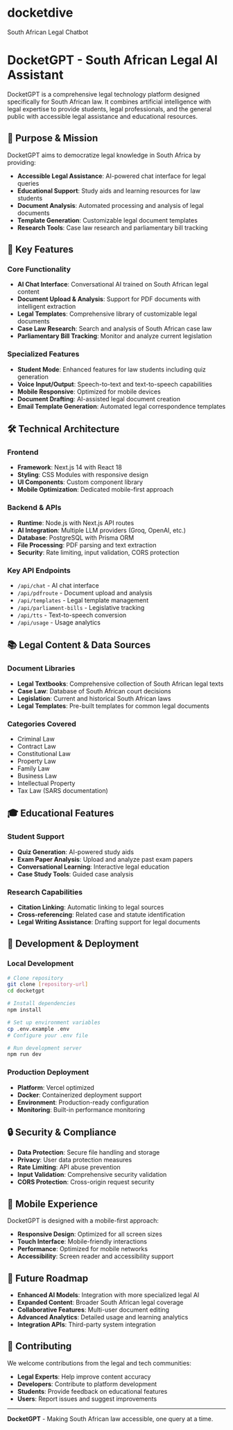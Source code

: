 # docketdive
South African Legal Chatbot 

# DocketGPT - South African Legal AI Assistant

DocketGPT is a comprehensive legal technology platform designed specifically for South African law. It combines artificial intelligence with legal expertise to provide students, legal professionals, and the general public with accessible legal assistance and educational resources.

## 🎯 Purpose & Mission

DocketGPT aims to democratize legal knowledge in South Africa by providing:
- **Accessible Legal Assistance**: AI-powered chat interface for legal queries
- **Educational Support**: Study aids and learning resources for law students
- **Document Analysis**: Automated processing and analysis of legal documents
- **Template Generation**: Customizable legal document templates
- **Research Tools**: Case law research and parliamentary bill tracking

## 🚀 Key Features

### Core Functionality
- **AI Chat Interface**: Conversational AI trained on South African legal content
- **Document Upload & Analysis**: Support for PDF documents with intelligent extraction
- **Legal Templates**: Comprehensive library of customizable legal documents
- **Case Law Research**: Search and analysis of South African case law
- **Parliamentary Bill Tracking**: Monitor and analyze current legislation

### Specialized Features
- **Student Mode**: Enhanced features for law students including quiz generation
- **Voice Input/Output**: Speech-to-text and text-to-speech capabilities
- **Mobile Responsive**: Optimized for mobile devices
- **Document Drafting**: AI-assisted legal document creation
- **Email Template Generation**: Automated legal correspondence templates

## 🛠 Technical Architecture

### Frontend
- **Framework**: Next.js 14 with React 18
- **Styling**: CSS Modules with responsive design
- **UI Components**: Custom component library
- **Mobile Optimization**: Dedicated mobile-first approach

### Backend & APIs
- **Runtime**: Node.js with Next.js API routes
- **AI Integration**: Multiple LLM providers (Groq, OpenAI, etc.)
- **Database**: PostgreSQL with Prisma ORM
- **File Processing**: PDF parsing and text extraction
- **Security**: Rate limiting, input validation, CORS protection

### Key API Endpoints
- `/api/chat` - AI chat interface
- `/api/pdfroute` - Document upload and analysis
- `/api/templates` - Legal template management
- `/api/parliament-bills` - Legislative tracking
- `/api/tts` - Text-to-speech conversion
- `/api/usage` - Usage analytics

## 📚 Legal Content & Data Sources

### Document Libraries
- **Legal Textbooks**: Comprehensive collection of South African legal texts
- **Case Law**: Database of South African court decisions
- **Legislation**: Current and historical South African laws
- **Legal Templates**: Pre-built templates for common legal documents

### Categories Covered
- Criminal Law
- Contract Law
- Constitutional Law
- Property Law
- Family Law
- Business Law
- Intellectual Property
- Tax Law (SARS documentation)

## 🎓 Educational Features

### Student Support
- **Quiz Generation**: AI-powered study aids
- **Exam Paper Analysis**: Upload and analyze past exam papers
- **Conversational Learning**: Interactive legal education
- **Case Study Tools**: Guided case analysis

### Research Capabilities
- **Citation Linking**: Automatic linking to legal sources
- **Cross-referencing**: Related case and statute identification
- **Legal Writing Assistance**: Drafting support for legal documents

## 🔧 Development & Deployment

### Local Development
```bash
# Clone repository
git clone [repository-url]
cd docketgpt

# Install dependencies
npm install

# Set up environment variables
cp .env.example .env
# Configure your .env file

# Run development server
npm run dev
```

### Production Deployment
- **Platform**: Vercel optimized
- **Docker**: Containerized deployment support
- **Environment**: Production-ready configuration
- **Monitoring**: Built-in performance monitoring

## 🔒 Security & Compliance

- **Data Protection**: Secure file handling and storage
- **Privacy**: User data protection measures
- **Rate Limiting**: API abuse prevention
- **Input Validation**: Comprehensive security validation
- **CORS Protection**: Cross-origin request security

## 📱 Mobile Experience

DocketGPT is designed with a mobile-first approach:
- **Responsive Design**: Optimized for all screen sizes
- **Touch Interface**: Mobile-friendly interactions
- **Performance**: Optimized for mobile networks
- **Accessibility**: Screen reader and accessibility support

## 🌟 Future Roadmap

- **Enhanced AI Models**: Integration with more specialized legal AI
- **Expanded Content**: Broader South African legal coverage
- **Collaborative Features**: Multi-user document editing
- **Advanced Analytics**: Detailed usage and learning analytics
- **Integration APIs**: Third-party system integration

## 🤝 Contributing

We welcome contributions from the legal and tech communities:
- **Legal Experts**: Help improve content accuracy
- **Developers**: Contribute to platform development
- **Students**: Provide feedback on educational features
- **Users**: Report issues and suggest improvements

---

**DocketGPT** - Making South African law accessible, one query at a time.
